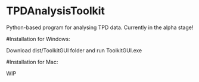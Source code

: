 # TPDAnalysisToolkit
Python-based program for analysing TPD data. Currently in the alpha stage!

#Installation for Windows:

Download dist/ToolkitGUI folder and run ToolkitGUI.exe

#Installation for Mac:

WIP
